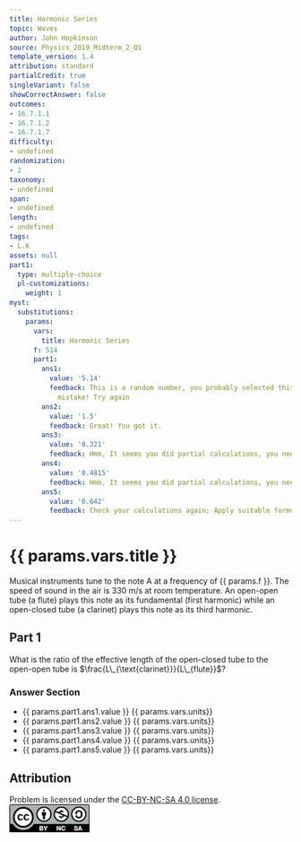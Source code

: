 ```yaml
---
title: Harmonic Series
topic: Waves
author: John Hopkinson
source: Physics_2019_Midterm_2_Q1
template_version: 1.4
attribution: standard
partialCredit: true
singleVariant: false
showCorrectAnswer: false
outcomes:
- 16.7.1.1
- 16.7.1.2
- 16.7.1.7
difficulty:
- undefined
randomization:
- 2
taxonomy:
- undefined
span:
- undefined
length:
- undefined
tags:
- L.K
assets: null
part1:
  type: multiple-choice
  pl-customizations:
    weight: 1
myst:
  substitutions:
    params:
      vars:
        title: Harmonic Series
      f: 514
      part1:
        ans1:
          value: '5.14'
          feedback: This is a random number, you probably selected this choice by
            mistake! Try again
        ans2:
          value: '1.5'
          feedback: Great! You got it.
        ans3:
          value: '0.321'
          feedback: Hmm, It seems you did partial calculations, you need a ratio!
        ans4:
          value: '0.4815'
          feedback: Hmm, It seems you did partial calculations, you need a ratio!
        ans5:
          value: '0.642'
          feedback: Check your calculations again; Apply suitable formulas!
---
```

# {{ params.vars.title }}
Musical instruments tune to the note A at a frequency of {{ params.f }}.  The speed of sound in the air is 330 m/s at room temperature.  An open-open tube (a flute) plays this note as its fundamental (first harmonic) while an open-closed tube (a clarinet) plays this note as its third harmonic.

## Part 1

What is the ratio of the effective length of the open-closed tube to the open-open tube is $\frac{L\_{\text{clarinet}}}{L\_{flute}}$?

### Answer Section

- {{ params.part1.ans1.value }} {{ params.vars.units}}
- {{ params.part1.ans2.value }} {{ params.vars.units}}
- {{ params.part1.ans3.value }} {{ params.vars.units}}
- {{ params.part1.ans4.value }} {{ params.vars.units}}
- {{ params.part1.ans5.value }} {{ params.vars.units}}

## Attribution

Problem is licensed under the [CC-BY-NC-SA 4.0 license](https://creativecommons.org/licenses/by-nc-sa/4.0/).<br> ![The Creative Commons 4.0 license requiring attribution-BY, non-commercial-NC, and share-alike-SA license.](https://raw.githubusercontent.com/firasm/bits/master/by-nc-sa.png)